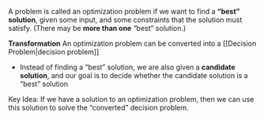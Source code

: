 A problem is called an optimization problem if we want to find a **“best” solution**, given some input, and some constraints that the solution must satisfy. (There may be **more than one** “best” solution.)

**Transformation**
An optimization problem can be converted into a [[Decision Problem|decision problem]]
- Instead of finding a “best” solution, we are also given a **candidate solution**, and our goal is to decide whether the candidate solution is a “best” solution

Key Idea:
If we have a solution to an optimization problem, then we can use this solution to solve the “converted” decision problem.